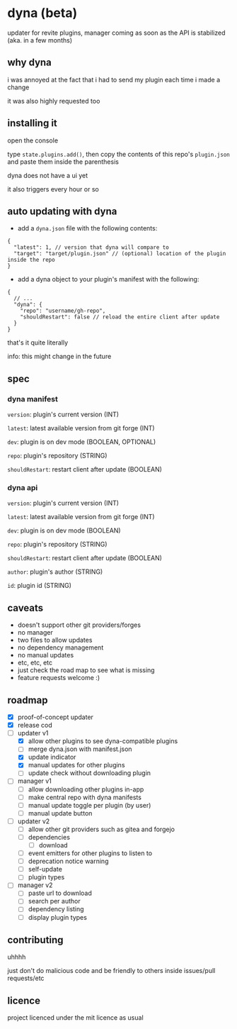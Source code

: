 # dyna (beta)
updater for revite plugins, manager coming as soon as the API is stabilized (aka. in a few months)

## why dyna

i was annoyed at the fact that i had to send my plugin each time i made a change

it was also highly requested too

## installing it

open the console

type `state.plugins.add()`, then copy the contents of this repo's `plugin.json` and paste them inside the parenthesis

dyna does not have a ui yet

it also triggers every hour or so

## auto updating with dyna

- add a `dyna.json` file with the following contents:
```jsonc
{
  "latest": 1, // version that dyna will compare to
  "target": "target/plugin.json" // (optional) location of the plugin inside the repo
}
```
- add a dyna object to your plugin's manifest with the following:
```jsonc
{
  // ...
  "dyna": {
    "repo": "username/gh-repo",
    "shouldRestart": false // reload the entire client after update
  }
}
```

that's it
quite literally

info: this might change in the future

## spec

### dyna manifest

`version`: plugin's current version (INT)

`latest`: latest available version from git forge (INT)

`dev`: plugin is on dev mode (BOOLEAN, OPTIONAL)

`repo`: plugin's repository (STRING)

`shouldRestart`: restart client after update (BOOLEAN)

### dyna api

`version`: plugin's current version (INT)

`latest`: latest available version from git forge (INT)

`dev`: plugin is on dev mode (BOOLEAN)

`repo`: plugin's repository (STRING)

`shouldRestart`: restart client after update (BOOLEAN)

`author`: plugin's author (STRING)

`id`: plugin id (STRING)

## caveats

- doesn't support other git providers/forges
- no manager
- two files to allow updates
- no dependency management
- no manual updates
- etc, etc, etc
- just check the road map to see what is missing
- feature requests welcome :)

## roadmap

- [x] proof-of-concept updater
- [x] release cod
- [ ] updater v1
  - [x] allow other plugins to see dyna-compatible plugins
  - [ ] merge dyna.json with manifest.json
  - [x] update indicator
  - [x] manual updates for other plugins
  - [ ] update check without downloading plugin
- [ ] manager v1
  - [ ] allow downloading other plugins in-app
  - [ ] make central repo with dyna manifests
  - [ ] manual update toggle per plugin (by user)
  - [ ] manual update button
- [ ] updater v2
  - [ ] allow other git providers such as gitea and forgejo
  - [ ] dependencies
    - [ ] download
  - [ ] event emitters for other plugins to listen to
  - [ ] deprecation notice warning
  - [ ] self-update
  - [ ] plugin types
- [ ] manager v2
  - [ ] paste url to download
  - [ ] search per author
  - [ ] dependency listing
  - [ ] display plugin types

## contributing

uhhhh

just don't do malicious code and be friendly to others inside issues/pull requests/etc

## licence

project licenced under the mit licence as usual

